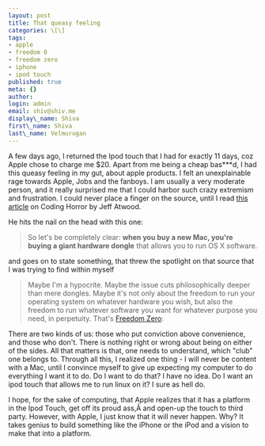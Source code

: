 ```yaml
---
layout: post
title: That queasy feeling
categories: \[\]
tags:
- apple
- freedom 0
- freedom zero
- iphone
- ipod touch
published: true
meta: {}
author:
login: admin
email: shiv@shiv.me
display\_name: Shiva
first\_name: Shiva
last\_name: Velmurugan
---
```


A few days ago, I returned the Ipod touch that I had for exactly 11 days, coz Apple chose to charge me $20\. Apart from me being a cheap bas\*\*\*d, I had this queasy feeling in my gut, about apple products. I felt an unexplainable rage towards Apple, Jobs and the fanboys. I am usually a very moderate person, and it really surprised me that I could harbor such crazy extremism and frustration. I could never place a finger on the source, until I read [this article][0] on Coding Horror by Jeff Atwood.

He hits the nail on the head with this one:

> So let's be completely clear: **when you buy a new Mac, you're buying a giant hardware dongle** that allows you to run OS X software.

and goes on to state something, that threw the spotlight on that source that I was trying to find within myself

> Maybe I'm a hypocrite. Maybe the issue cuts philosophically deeper than mere dongles. Maybe it's not only about the freedom to run your operating system on whatever hardware you wish, but also the freedom to run whatever software you want for whatever purpose you need, in perpetuity. That's [Freedom Zero][1]:

There are two kinds of us: those who put conviction above convenience, and those who don't. There is nothing right or wrong about being on either of the sides. All that matters is that, one needs to understand, which "club" one belongs to. Through all this, I realized one thing - I will never be content with a Mac, until I convince myself to give up expecting my computer to do everything I want it to do. Do I want to do that? I have no idea. Do I want an ipod touch that allows me to run linux on it? I sure as hell do.

I hope, for the sake of computing, that Apple realizes that it has a platform in the Ipod Touch, get off its proud ass,Â  and open-up the touch to third party. However, with Apple, I just know that it will never happen. Why? It takes genius to build something like the iPhone or the iPod and a vision to make that into a platform.


[0]: http://www.codinghorror.com/archives/001044.html
[1]: http://diveintomark.org/archives/2004/05/14/freedom-0